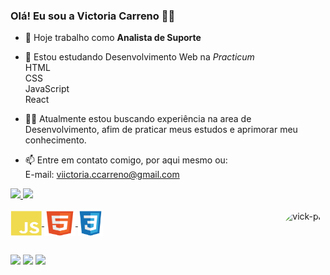 ### Olá! Eu sou a Victoria Carreno 👧🏼

- 🔭 Hoje trabalho como <b>Analista de Suporte</b>
- 🌱 Estou estudando Desenvolvimento Web na *Practicum* <br>
      HTML <br>
      CSS <br>
      JavaScript <br>
      React <br>
      
- 👩‍💻 Atualmente estou buscando experiência na area de Desenvolvimento, afim de praticar meus estudos e aprimorar meu conhecimento.

- 📫 Entre em contato comigo, por aqui mesmo ou: <br>
     E-mail: viictoria.ccarreno@gmail.com

<div style="display: inline">
  <a href="https://github.com/victoriacarreno/">
  <img height="140em" src="https://github-readme-stats.vercel.app/api?username=victoriacarreno&show_icons=true&theme=dracula&include_all_commits=true&count_private=true"/>
  <img height="140em" src="https://github-readme-stats.vercel.app/api/top-langs/?username=victoriacarreno&layout=compact&langs_count=16&theme=dracula"/>
</div>

<div style="display: inline_block"><br>
  <img align="center" alt="vick-Js" height="40" width="50" src="https://raw.githubusercontent.com/devicons/devicon/master/icons/javascript/javascript-plain.svg">
  <img align="center" alt="vick-HTML" height="40" width="50" src="https://raw.githubusercontent.com/devicons/devicon/master/icons/html5/html5-original.svg">
  <img align="center" alt="vick-CSS" height="40" width="40" src="https://raw.githubusercontent.com/devicons/devicon/master/icons/css3/css3-original.svg">
  <img align="right" alt="vick-pic" height="150" style="border-radius:50px;" src="https://cdn.picrew.me/shareImg/org/202302/338224_5AGMFR0q.png">
</div>

##

<div> 
  <a href="https://instagram.com/vickfunny" target="_blank"><img src="https://img.shields.io/badge/-Instagram-%23E4405F?style=for-the-badge&logo=instagram&logoColor=white" target="_blank"></a>
  <a href = "mailto:viictoria.ccarreno@gmail.com"><img src="https://img.shields.io/badge/-Gmail-%23333?style=for-the-badge&logo=gmail&logoColor=white" target="_blank"></a>
  <a href="https://www.linkedin.com/in/victoria-carreno/" target="_blank"><img src="https://img.shields.io/badge/-LinkedIn-%230077B5?style=for-the-badge&logo=linkedin&logoColor=white" target="_blank"></a> 
</div>
